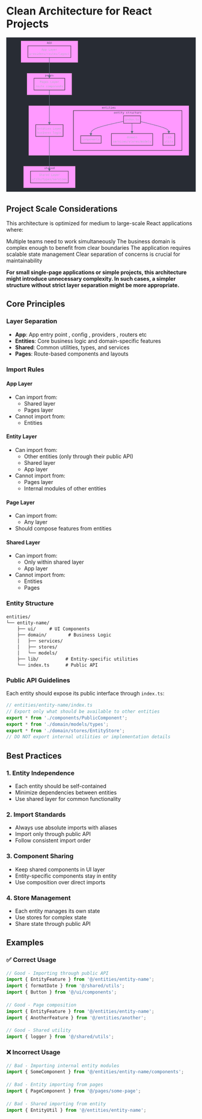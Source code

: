 # Clean Architecture for React Projects

![Alt text](public/architecture.png "a title")

## Project Scale Considerations
This architecture is optimized for medium to large-scale React applications where:

Multiple teams need to work simultaneously
The business domain is complex enough to benefit from clear boundaries
The application requires scalable state management
Clear separation of concerns is crucial for maintainability

**For small single-page applications or simple projects, this architecture might introduce unnecessary complexity. In such cases, a simpler structure without strict layer separation might be more appropriate.**

## Core Principles

### Layer Separation
- **App**: App entry point , config , providers , routers etc
- **Entities**: Core business logic and domain-specific features
- **Shared**: Common utilities, types, and services
- **Pages**: Route-based components and layouts

### Import Rules

#### App Layer
- Can import from:
    - Shared layer
    - Pages layer
- Cannot import from:
    - Entities
#### Entity Layer
- Can import from:
    - Other entities (only through their public API)
    - Shared layer
    - App layer
- Cannot import from:
    - Pages layer
    - Internal modules of other entities

#### Page Layer
- Can import from:
    - Any layer
- Should compose features from entities

#### Shared Layer
- Can import from:
    - Only within shared layer
    - App layer
- Cannot import from:
    - Entities
    - Pages



### Entity Structure
```
entities/
└── entity-name/
    ├── ui/     # UI Components
    ├── domain/        # Business Logic
    │   ├── services/
    │   ├── stores/
    │   └── models/
    ├── lib/          # Entity-specific utilities
    └── index.ts      # Public API
```

### Public API Guidelines

Each entity should expose its public interface through `index.ts`:

```typescript
// entities/entity-name/index.ts
// Export only what should be available to other entities
export * from './components/PublicComponent';
export * from './domain/models/types';
export * from './domain/stores/EntityStore';
// DO NOT export internal utilities or implementation details
```

## Best Practices

### 1. Entity Independence
- Each entity should be self-contained
- Minimize dependencies between entities
- Use shared layer for common functionality

### 2. Import Standards
- Always use absolute imports with aliases
- Import only through public API
- Follow consistent import order

### 3. Component Sharing
- Keep shared components in UI layer
- Entity-specific components stay in entity
- Use composition over direct imports

### 4. Store Management
- Each entity manages its own state
- Use stores for complex state
- Share state through public API

## Examples

### ✅ Correct Usage

```typescript
// Good - Importing through public API
import { EntityFeature } from '@/entities/entity-name';
import { formatDate } from '@/shared/utils';
import { Button } from '@/ui/components';

// Good - Page composition
import { EntityFeature } from '@/entities/entity-name';
import { AnotherFeature } from '@/entities/another';

// Good - Shared utility
import { logger } from '@/shared/utils';
```

### ❌ Incorrect Usage

```typescript
// Bad - Importing internal entity modules
import { SomeComponent } from '@/entities/entity-name/components';

// Bad - Entity importing from pages
import { PageComponent } from '@/pages/some-page';

// Bad - Shared importing from entity
import { EntityUtil } from '@/entities/entity-name';
```